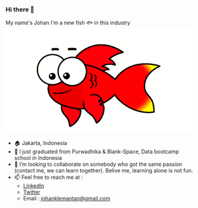 ### Hi there 👋 
My name's Johan
I'm a new fish 🐟 in this industry
<img src='fish.gif'>
- 🏠 Jakarta, Indonesia
- 🔭 I just graduated from Purwadhika & Blank-Space, Data bootcamp school in Indonesia
- 👯 I’m looking to collaborate on somebody who got the same passion (contact me, we can learn together). Belive me, learning alone is not fun.
- 📫 Feel free to reach me at : 
    - [LinkedIn](https://www.linkedin.com/in/johanklemantan/)
    - [Twitter](https://twitter.com/Johanklemantan)    
    - Email : johanklemantan@gmail.com

